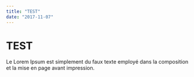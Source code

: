 ```yaml
---
title: "TEST"
date: "2017-11-07"
---
```


# TEST

Le Lorem Ipsum est simplement du faux texte employé dans la composition et la mise en page avant impression.